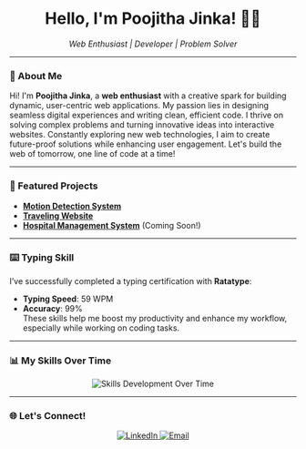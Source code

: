 <h1 align="center">Hello, I'm Poojitha Jinka! 👩‍💻</h1>
<p align="center">
  <i>Web Enthusiast | Developer | Problem Solver</i>
</p>

---

### 🚀 About Me  
Hi! I'm **Poojitha Jinka**, a **web enthusiast** with a creative spark for building dynamic, user-centric web applications. My passion lies in designing seamless digital experiences and writing clean, efficient code. I thrive on solving complex problems and turning innovative ideas into interactive websites. Constantly exploring new web technologies, I aim to create future-proof solutions while enhancing user engagement. Let's build the web of tomorrow, one line of code at a time!

---

### 📂 Featured Projects  
- [**Motion Detection System**](https://github.com/poojithajinka2003/Motion-Detection)
- [**Traveling Website**](https://github.com/poojithajinka2003/Traveling-Website)
- [**Hospital Management System**](https://github.com/poojithajinka2003/Hospital-Management-System) (Coming Soon!)

---

### ⌨️ Typing Skill  
I’ve successfully completed a typing certification with **Ratatype**:  
- **Typing Speed**: 59 WPM  
- **Accuracy**: 99%  
These skills help me boost my productivity and enhance my workflow, especially while working on coding tasks.

---

### 📊 My Skills Over Time  
<p align="center">
  <img src="https://skillicons.dev/icons?i=html,css,js,python,java,c" alt="Skills Development Over Time"/>
</p>

---

### 🌐 Let's Connect!  
<p align="center">
  <a href="https://linkedin.com/in/poojithajinka" target="_blank">
    <img src="https://img.shields.io/badge/LinkedIn-0077B5?style=for-the-badge&logo=linkedin&logoColor=white" alt="LinkedIn"/>
  </a>
  <a href="mailto:jinkasujatha77998@gmail.com" target="_blank">
    <img src="https://img.shields.io/badge/Email-D14836?style=for-the-badge&logo=gmail&logoColor=white" alt="Email"/>
  </a>
</p>
